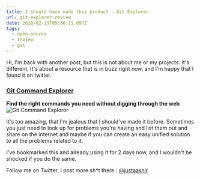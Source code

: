 ```yaml
---
title: I should have made this product - Git Explorer
url: git-explorer-review
date: 2020-02-19T05:56:11.097Z
tags:
  - open-source
  - review
  - git
---
```

Hi,
 I'm back with another post, but this is not about me or my projects. It's different.
It's about a resource that is in buzz right now, and I'm happy that I found it on twitter.

### [Git Command Explorer](https://gitexplorer.com/)
**Find the right commands you need without digging through the web**
![Git Command Explorer](https://dev-to-uploads.s3.amazonaws.com/i/b20jcovd6wvprxfxpgwm.png)

It's too amazing, that I'm jealous that I should've made it before. Sometimes you just need to look up for problems you're having and list them out and share on the internet and maybe if you can create an easy unified solution to all the problems related to it.

I've bookmarked this and already using it for 2 days now, and I wouldn't be shocked if you do the same.


Follow me on Twitter, I post more sh*t there : [@justaashir](twitter.com/justaashir)

